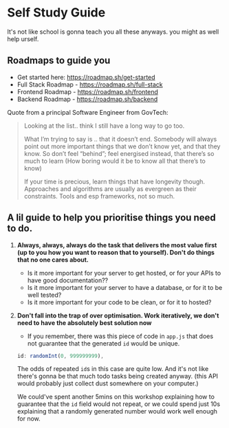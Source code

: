 # Self Study Guide

It's not like school is gonna teach you all these anyways. you might as well help urself.

## Roadmaps to guide you

- Get started here: https://roadmap.sh/get-started
- Full Stack Roadmap - https://roadmap.sh/full-stack
- Frontend Roadmap - https://roadmap.sh/frontend
- Backend Roadmap - https://roadmap.sh/backend

Quote from a principal Software Engineer from GovTech:

> Looking at the list.. think I still have a long way to go too.
>
> What I’m trying to say is .. that it doesn’t end. Somebody will always point out more important things that we don’t know yet, and that they know. So don’t feel “behind”; feel energised instead, that there’s so much to learn (How boring would it be to know all that there’s to know)
>
> If your time is precious, learn things that have longevity though. Approaches and algorithms are usually as evergreen as their constraints. Tools and esp frameworks, not so much.

## A lil guide to help you prioritise things you need to do.

1. **Always, always, always do the task that delivers the most value first (up to you how you want to reason that to yourself). Don't do things that no one cares about.**
   - Is it more important for your server to get hosted, or for your APIs to have good documentation??
   - Is it more important for your server to have a database, or for it to be well tested?
   - Is it more important for your code to be clean, or for it to hosted?
2. **Don't fall into the trap of over optimisation. Work iteratively, we don't need to have the absolutely best solution now**

   - If you remember, there was this piece of code in `app.js` that does not guarantee that the generated `id` would be unique.

   ```javascript
   id: randomInt(0, 999999999),
   ```

   The odds of repeated `id`s in this case are quite low. And it's not like there's gonna be that much todo tasks being created anyway. (this API would probably just collect dust somewhere on your computer.)

   We could've spent another 5mins on this workshop explaining how to guarantee that the `id` field would not repeat, or we could spend just 10s explaining that
   a randomly generated number would work well enough for now.
